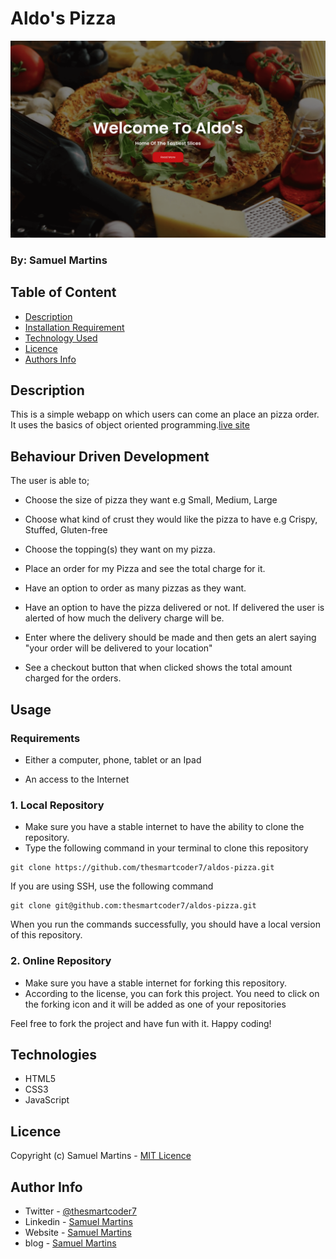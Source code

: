 # Aldo's Pizza

![Project Image](assets/images/readme-image.png)

### By: Samuel Martins

## Table of Content

-   [Description](#description)
-   [Installation Requirement](#usage)
-   [Technology Used](#technologies)
-   [Licence](#licence)
-   [Authors Info](#author-info)

## Description

This is a simple webapp on which users can come an place an pizza order. It uses the basics of object oriented programming.[live site](https://thesmartcoder7.github.io/aldos-pizza/)

## Behaviour Driven Development 
The user is able to;
- Choose the size of pizza they want e.g Small, Medium, Large

- Choose what kind of crust they would like the pizza to have e.g Crispy, Stuffed, Gluten-free

- Choose the topping(s) they want on my pizza.

- Place an order for my Pizza and see the total charge for it.

- Have an option to order as many pizzas as they want.

- Have an option to have the pizza delivered or not.  If delivered the user is alerted of how much the delivery charge will be.

- Enter where the delivery should be made and then gets an alert saying  "your order will be delivered to your location"

- See a checkout button that when clicked shows the total amount charged for the orders.

## Usage

### Requirements

-   Either a computer, phone, tablet or an Ipad

-   An access to the Internet

### 1. Local Repository

-   Make sure you have a stable internet to have the ability to clone the repository.
-   Type the following command in your terminal to clone this repository

```
git clone https://github.com/thesmartcoder7/aldos-pizza.git
```

If you are using SSH, use the following command

```
git clone git@github.com:thesmartcoder7/aldos-pizza.git
```

When you run the commands successfully, you should have a local version of this repository.

### 2. Online Repository

-   Make sure you have a stable internet for forking this repository.
-   According to the license, you can fork this project. You need to click on the forking icon and it will be added as one of your repositories

Feel free to fork the project and have fun with it. Happy coding!

## Technologies

-   HTML5
-   CSS3
-   JavaScript

## Licence

Copyright (c) Samuel Martins - [MIT Licence](LICENSE)

## Author Info

-   Twitter - [@thesmartcoder7](https://twitter.com/thesmartcoder7)
-   Linkedin - [Samuel Martins](https://www.linkedin.com/in/samuel-martins-09839b115/)
-   Website - [Samuel Martins](https://smart-code.dev)
-   blog - [Samuel Martins](https://samuel-martins.medium.com/)
